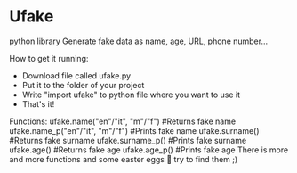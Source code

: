 # Ufake
python library
Generate fake data as name, age, URL, phone number...

How to get it running:
  - Download file called ufake.py
  - Put it to the folder of your project
  - Write "import ufake" to python file where you want to use it
  - That's it!

Functions:
  ufake.name("en"/"it", "m"/"f") #Returns fake name
  ufake.name_p("en"/"it", "m"/"f") #Prints fake name
  ufake.surname() #Returns fake surname
  ufake.surname_p() #Prints fake surname
  ufake.age() #Returns fake age
  ufake.age_p() #Prints fake age
  There is more and more functions and some easter eggs 🥚 try to find them ;)
  
